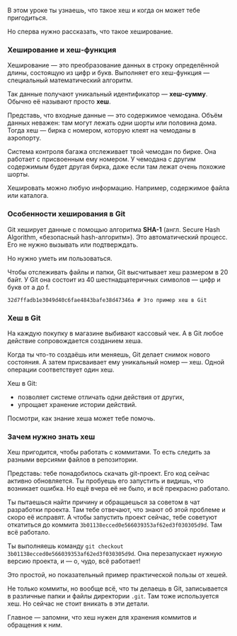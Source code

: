 В этом уроке ты узнаешь, что такое хеш и когда он может тебе пригодиться.

Но сперва нужно рассказать, что такое хеширование.

### Хеширование и хеш-функция

Хеширование — это преобразование данных в строку определённой длины, состоящую из цифр и букв. Выполняет его хеш-функция — специальный математический алгоритм.

Так данные получают уникальный идентификатор — **хеш-сумму**. Обычно её называют просто **хеш**.

Представь, что входные данные — это содержимое чемодана. Объём данных неважен: там могут лежать одни шорты или половина дома. Тогда хеш — бирка с номером, которую клеят на чемоданы в аэропорту.

Система контроля багажа отслеживает твой чемодан по бирке. Она работает с присвоенным ему номером. У чемодана с другим содержимым будет другая бирка, даже если там лежат очень похожие шорты.

Хешировать можно любую информацию. Например, содержимое файла или каталога.


### Особенности хеширования в Git

Git хеширует данные с помощью алгоритма **SHA-1** (англ. Secure Hash Algorithm, «безопасный hash-алгоритм»). Это автоматический процесс. Его не нужно вызывать или подтверждать.

Но нужно уметь им пользоваться.

Чтобы отслеживать файлы и папки, Git высчитывает хеш размером в 20 байт. У Git она состоит из 40 шестнадцатеричных символов — цифр и букв от a до f.
```
32d7ffadb1e3049d40c6fae4843bafe38d47346a # Это пример хеш в Git 
```


### Хеш в Git

На каждую покупку в магазине выбивают кассовый чек. А в Git любое действие сопровождается созданием хеша.

Когда ты что-то создаёшь или меняешь, Git делает снимок нового состояния. А затем присваивает ему уникальный номер — хеш. Одной операции соответствует один хеш.

Хеш в Git:

- позволяет системе отличать одни действия от других,
- упрощает хранение истории действий.

Посмотри, как знание хеша может тебе помочь.


### Зачем нужно знать хеш

Хеш пригодится, чтобы работать с коммитами. То есть следить за разными версиями файлов в репозитории.

Представь: тебе понадобилось скачать git-проект. Его код сейчас активно обновляется. Ты пробуешь его запустить и видишь, что возникает ошибка. Но ещё вчера её не было, и всё прекрасно работало.

Ты пытаешься найти причину и обращаешься за советом в чат разработки проекта. Там тебе отвечают, что знают об этой проблеме и скоро её исправят. А чтобы запустить проект сейчас, тебе советуют откатиться до коммита `3b01138ecced0e566039353af62ed3f030305d9d`. Там всё работало.

Ты выполняешь команду `git checkout 3b01138ecced0e566039353af62ed3f030305d9d`. Она перезапускает нужную версию проекта, и — о, чудо, всё работает!

Это простой, но показательный пример практической пользы от хешей.

Не только коммиты, но вообще всё, что ты делаешь в Git, записывается в различные папки и файлы директории `.git`. Там тоже используется хеш. Но сейчас не стоит вникать в эти детали.

Главное — запомни, что хеш нужен для хранения коммитов и обращения к ним.